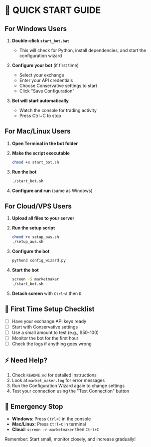 # 🚀 QUICK START GUIDE

## For Windows Users

1. **Double-click `start_bot.bat`**
   - This will check for Python, install dependencies, and start the configuration wizard

2. **Configure your bot** (if first time)
   - Select your exchange
   - Enter your API credentials
   - Choose Conservative settings to start
   - Click "Save Configuration"

3. **Bot will start automatically**
   - Watch the console for trading activity
   - Press Ctrl+C to stop

## For Mac/Linux Users

1. **Open Terminal in the bot folder**

2. **Make the script executable**
   ```bash
   chmod +x start_bot.sh
   ```

3. **Run the bot**
   ```bash
   ./start_bot.sh
   ```

4. **Configure and run** (same as Windows)

## For Cloud/VPS Users

1. **Upload all files to your server**

2. **Run the setup script**
   ```bash
   chmod +x setup_aws.sh
   ./setup_aws.sh
   ```

3. **Configure the bot**
   ```bash
   python3 config_wizard.py
   ```

4. **Start the bot**
   ```bash
   screen -S marketmaker
   ./start_bot.sh
   ```

5. **Detach screen** with `Ctrl+A` then `D`

## 🎯 First Time Setup Checklist

- [ ] Have your exchange API keys ready
- [ ] Start with Conservative settings
- [ ] Use a small amount to test (e.g., $50-100)
- [ ] Monitor the bot for the first hour
- [ ] Check the logs if anything goes wrong

## ⚡ Need Help?

1. Check `README.md` for detailed instructions
2. Look at `market_maker.log` for error messages
3. Run the Configuration Wizard again to change settings
4. Test your connection using the "Test Connection" button

## 🛑 Emergency Stop

- **Windows**: Press `Ctrl+C` in the console
- **Mac/Linux**: Press `Ctrl+C` in terminal
- **Cloud**: `screen -r marketmaker` then `Ctrl+C`

Remember: Start small, monitor closely, and increase gradually!
